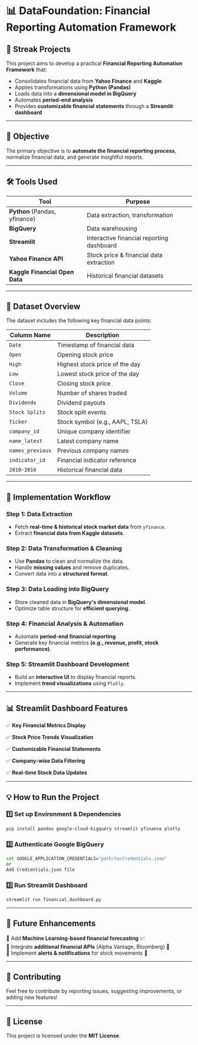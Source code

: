 # 📊 DataFoundation: Financial Reporting Automation Framework

## 🚀 Streak Projects

This project aims to develop a practical **Financial Reporting Automation Framework** that:

- Consolidates financial data from **Yahoo Finance** and **Kaggle**
- Applies transformations using **Python (Pandas)**
- Loads data into a **dimensional model in BigQuery**
- Automates **period-end analysis**
- Provides **customizable financial statements** through a **Streamlit dashboard**

---

## 🎯 Objective

The primary objective is to **automate the financial reporting process**, normalize financial data, and generate insightful reports.

---

## 🛠 Tools Used

| Tool                           | Purpose                                   |
| ------------------------------ | ----------------------------------------- |
| **Python** (Pandas, yfinance)  | Data extraction, transformation           |
| **BigQuery**                   | Data warehousing                          |
| **Streamlit**                  | Interactive financial reporting dashboard |
| **Yahoo Finance API**          | Stock price & financial data extraction   |
| **Kaggle Financial Open Data** | Historical financial datasets             |

---

## 📂 Dataset Overview

The dataset includes the following key financial data points:

| Column Name      | Description                     |
| ---------------- | ------------------------------- |
| `Date`           | Timestamp of financial data     |
| `Open`           | Opening stock price             |
| `High`           | Highest stock price of the day  |
| `Low`            | Lowest stock price of the day   |
| `Close`          | Closing stock price             |
| `Volume`         | Number of shares traded         |
| `Dividends`      | Dividend payouts                |
| `Stock Splits`   | Stock split events              |
| `Ticker`         | Stock symbol (e.g., AAPL, TSLA) |
| `company_id`     | Unique company identifier       |
| `name_latest`    | Latest company name             |
| `names_previous` | Previous company names          |
| `indicator_id`   | Financial indicator reference   |
| `2010-2016`      | Historical financial data       |

---

## 🔄 Implementation Workflow

### **Step 1: Data Extraction**

- Fetch **real-time & historical stock market data** from `yfinance`.
- Extract **financial data from Kaggle datasets**.

### **Step 2: Data Transformation & Cleaning**

- Use **Pandas** to clean and normalize the data.
- Handle **missing values** and remove duplicates.
- Convert data into a **structured format**.

### **Step 3: Data Loading into BigQuery**

- Store cleaned data in **BigQuery's dimensional model**.
- Optimize table structure for **efficient querying**.

### **Step 4: Financial Analysis & Automation**

- Automate **period-end financial reporting**.
- Generate key financial metrics **(e.g., revenue, profit, stock performance)**.

### **Step 5: Streamlit Dashboard Development**

- Build an **interactive UI** to display financial reports.
- Implement **trend visualizations** using `Plotly`.

---

## 📊 Streamlit Dashboard Features

✅ **Key Financial Metrics Display**

✅ **Stock Price Trends Visualization**

✅ **Customizable Financial Statements**

✅ **Company-wise Data Filtering**

✅ **Real-time Stock Data Updates**

---

## 💡 How to Run the Project

### **1️⃣ Set up Environment & Dependencies**

```bash
pip install pandas google-cloud-bigquery streamlit yfinance plotly
```

### **2️⃣ Authenticate Google BigQuery**

```bash
set GOOGLE_APPLICATION_CREDENTIALS="path/to/Credentials.json"
or
Add Credientials.json file
```

### **3️⃣ Run Streamlit Dashboard**

```bash
streamlit run financial_dashboard.py
```

---

## 📌 Future Enhancements

🔹 Add **Machine Learning-based financial forecasting** 📈\
🔹 Integrate **additional financial APIs** (Alpha Vantage, Bloomberg) 🔗\
🔹 Implement **alerts & notifications** for stock movements 📢

---

## 📢 Contributing

Feel free to contribute by reporting issues, suggesting improvements, or adding new features!

---

## 🔗 License

This project is licensed under the **MIT License**.

